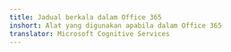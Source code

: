 ```yaml
---
title: Jadual berkala dalam Office 365
inshort: Alat yang digunakan apabila dalam Office 365
translator: Microsoft Cognitive Services
---
```





